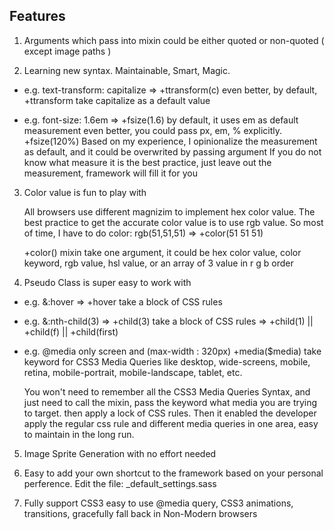 ## Features

1. Arguments which pass into mixin could be either quoted or non-quoted ( except image paths )

2. Learning new syntax. Maintainable, Smart, Magic.

- e.g.  text-transform: capitalize
	=>  +ttransform(c)
	even better, by default,  +ttransform  take capitalize as a default value

- e.g.  font-size: 1.6em
	=>  +fsize(1.6)  by default, it uses em as default measurement
	even better, you could pass px, em, % explicitly.  +fsize(120%)
	Based on my experience, I opinionalize the measurement as default, and it could be overwrited by passing argument
	If you do not know what measure it is the best practice, just leave out the measurement, framework will fill it for you


3. Color value is fun to play with

	All browsers use different magnizim to implement hex color value. The best practice to get the accurate color value is
to use rgb value. So most of time, I have to do   color: rgb(51,51,51)   =>   +color(51 51 51)

	+color() mixin take one argument, it could be hex color value, color keyword, rgb value, hsl value, or an array of 3 value
in r g b order


4. Pseudo Class is super easy to work with

- e.g.  &:hover
	=>  +hover  take a block of CSS rules

- e.g.  &:nth-child(3)
	=>	 +child(3)  take a block of CSS rules
	=>  +child(1) || +child(f)  || +child(first)

- e.g. @media only screen and (max-width : 320px)
	+media($media)  take keyword for CSS3 Media Queries like   desktop, wide-screens, mobile, retina, mobile-portrait, mobile-landscape, tablet, etc.

	You won't need to remember all the CSS3 Media Queries Syntax, and just need to call the mixin, pass the keyword what media you are trying to target. then apply a lock of CSS rules. Then it enabled the developer apply the regular css rule and different media queries in one area, easy to maintain in the long run.


5. Image Sprite Generation with no effort needed

6. Easy to add your own shortcut to the framework based on your personal perference. Edit the file: _default_settings.sass

7. Fully support CSS3 easy to use @media query, CSS3 animations, transitions, gracefully fall back in Non-Modern browsers
